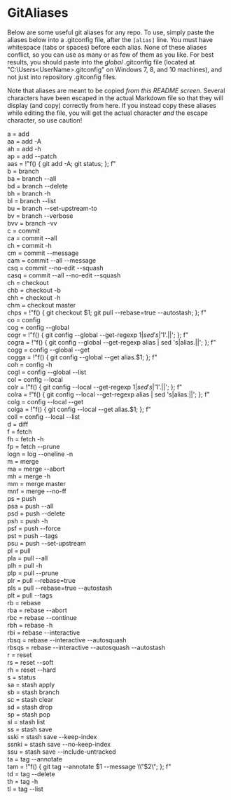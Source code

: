 # GitAliases
Below are some useful git aliases for any repo.  To use, simply paste the aliases below into a .gitconfig file, after the `[alias]` line.  You must have whitespace (tabs or spaces) before each alias.  None of these aliases conflict, so you can use as many or as few of them as you like.  For best results, you should paste into the _global_ .gitconfig file (located at "C:\Users\<UserName>\.gitconfig" on Windows 7, 8, and 10 machines), and not just into repository .gitconfig files.  

Note that aliases are meant to be copied _from this README screen_.  Several characters have been escaped in the actual Markdown file so that they will display (and copy) correctly from here.  If you instead copy these aliases while editing the file, you will get the actual character _and_ the escape character, so use caution!


  a = add  
  aa = add -A  
  ah = add -h  
  ap = add --patch  
  aas = !"f() { git add -A; git status; }; f"  
  b = branch  
  ba = branch --all  
  bd = branch --delete  
  bh = branch -h  
  bl = branch --list  
  bu = branch --set-upstream-to  
  bv = branch --verbose  
  bvv = branch -vv  
  c = commit  
  ca = commit --all  
  ch = commit -h  
  cm = commit --message  
  cam = commit --all --message  
  csq = commit --no-edit --squash  
  casq = commit --all --no-edit --squash  
  ch = checkout  
  chb = checkout -b  
  chh = checkout -h  
  chm = checkout master  
  chps = !"f() { git checkout $1; git pull --rebase=true --autostash; }; f"  
  co = config  
  cog = config --global  
  cogr = !"f() { git config --global --get-regexp $1 | sed 's|'$1'.||'; }; f"  
  cogra = !"f() { git config --global --get-regexp alias | sed 's|alias.||'; }; f"  
  cogg = config --global --get  
  cogga = !"f() { git config --global --get alias.$1; }; f"  
  coh = config -h  
  cogl = config --global --list  
  col = config --local  
  colr = !"f() { git config --local --get-regexp $1 | sed 's|'$1'.||'; }; f"  
  colra = !"f() { git config --local --get-regexp alias | sed 's|alias.||'; }; f"  
  colg = config --local --get  
  colga = !"f() { git config --local --get alias.$1; }; f"  
  coll = config --local --list  
  d = diff  
  f = fetch  
  fh = fetch -h  
  fp = fetch --prune  
  logn = log --oneline -n  
  m = merge  
  ma = merge --abort  
  mh = merge -h  
  mm = merge master  
  mnf = merge --no-ff  
  ps = push  
  psa = push --all  
  psd = push --delete  
  psh = push -h  
  psf = push --force  
  pst = push --tags  
  psu = push --set-upstream  
  pl = pull  
  pla = pull --all  
  plh = pull -h  
  plp = pull --prune  
  plr = pull --rebase=true  
  pls = pull --rebase=true --autostash  
  plt = pull --tags  
  rb = rebase  
  rba = rebase --abort  
  rbc = rebase --continue  
  rbh = rebase -h  
  rbi = rebase --interactive  
  rbsq = rebase --interactive --autosquash  
  rbsqs = rebase --interactive --autosquash --autostash  
  r = reset  
  rs = reset --soft  
  rh = reset --hard  
  s = status  
  sa = stash apply  
  sb = stash branch  
  sc = stash clear  
  sd = stash drop  
  sp = stash pop  
  sl = stash list  
  ss = stash save  
  sski = stash save --keep-index  
  ssnki = stash save --no-keep-index  
  ssu = stash save --include-untracked  
  ta = tag --annotate  
  tam = !"f() { git tag --annotate $1 --message \\"$2\\"; }; f"  
  td = tag --delete  
  th = tag -h  
  tl = tag --list  
